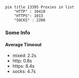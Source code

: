 
```mermaid
pie title 13395 Proxies in list
    "HTTP" : 10410
    "HTTPS": 1013
    "SOCKS" : 2208
```

### Some Info
#### Average Timeout

- mixed: 2.2s
- http: 0.8s
- https: 8.4s
- socks: 4.7s